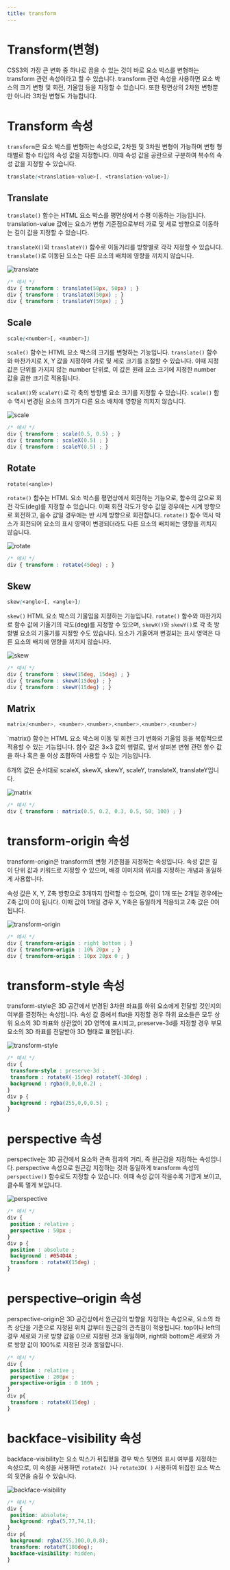 ```yaml
---
title: transform
---
```


# Transform(변형)
CSS3의 가장 큰 변화 중 하나로 꼽을 수 있는 것이 바로 요소 박스를 변형하는 transform 관련 속성이라고 할 수 있습니다. transform 관련 속성을 사용하면 요소 박스의 크기 변형 및 회전, 기울임 등을 지정할 수 있습니다. 또한 평면상의 2차원 변형뿐만 아니라 3차원 변형도 가능합니다.

# Transform 속성
`transform`은 요소 박스를 변형하는 속성으로, 2차원 및 3차원 변형이 가능하며 변형 형태별로 함수 타입의 속성 값을 지정합니다. 이때 속성 값을 공란으로 구분하여 복수의 속성 값을 지정할 수 있습니다.

```css
translate(<translation-value>[, <translation-value>])
```

## Translate

`translate()` 함수는 HTML 요소 박스를 평면상에서 수평 이동하는 기능입니다. translation-value 값에는 요소가 변형 기준점으로부터 가로 및 세로 방향으로 이동하는 길이 값을 지정할 수 있습니다.

`translateX()`와 `translateY()` 함수로 이동거리를 방향별로 각각 지정할 수 있습니다. `translate()`로 이동된 요소는 다른 요소의 배치에 영향을 끼치지 않습니다.

![translate](./translate.png)

```css
/* 예시 */
div { transform : translate(50px, 50px) ; }
div { transform : translateX(50px) ; }
div { transform : translateY(50px) ; }
```

## Scale

```css
scale(<number>[, <number>])
```

`scale()` 함수는 HTML 요소 박스의 크기를 변형하는 기능입니다. `translate()` 함수와 마찬가지로 X, Y 값을 지정하여 가로 및 세로 크기를 조절할 수 있습니다. 이때 지정 값은 단위를 가지지 않는 number 단위로, 이 값은 원래 요소 크기에 지정한 number 값을 곱한 크기로 적용됩니다.

`scaleX()`와 `scaleY()`로 각 축의 방향별 요소 크기를 지정할 수 있습니다. `scale()` 함수 역시 변경된 요소의 크기가 다른 요소 배치에 영향을 끼치지 않습니다.

![scale](./scale.png)

```css
/* 예시 */
div { transform : scale(0.5, 0.5) ; }
div { transform : scaleX(0.5) ; }
div { transform : scaleY(0.5) ; }
```

## Rotate

```
rotate(<angle>)
```

`rotate()` 함수는 HTML 요소 박스를 평면상에서 회전하는 기능으로, 함수의 값으로 회전 각도(deg)를 지정할 수 있습니다. 이때 회전 각도가 양수 값일 경우에는 시계 방향으로 회전하고, 음수 값일 경우에는 반 시계 방향으로 회전합니다. `rotate()` 함수 역시 박스가 회전되어 요소의 표시 영역이 변경되더라도 다른 요소의 배치에는 영향을 끼치지 않습니다.

![rotate](./rotate.png)

```css
/* 예시 */
div { transform : rotate(45deg) ; }
```

## Skew

```css
skew(<angle>[, <angle>])
```

`skew()` HTML 요소 박스의 기울임을 지정하는 기능입니다. `rotate()` 함수와 마찬가지로 함수 값에 기울기의 각도(deg)를 지정할 수 있으며, `skewX()`와 `skewY()`로 각 축 방향별 요소의 기울기를 지정할 수도 있습니다. 요소가 기울어져 변경되는 표시 영역은 다른 요소의 배치에 영향을 끼치지 않습니다.

![skew](./skew.png)

```css
/* 예시 */
div { transform : skew(15deg, 15deg) ; }
div { transform : skewX(15deg) ; }
div { transform : skewY(15deg) ; }
```

## Matrix

```css
matrix(<number>, <number>,<number>,<number>,<number>,<number>)
```

`matrix() 함수는 HTML 요소 박스에 이동 및 회전 크기 변화와 기울임 등을 복합적으로 적용할 수 있는 기능입니다. 함수 값은 3×3 값의 행렬로, 앞서 살펴본 변형 관련 함수 값을 하나 혹은 둘 이상 조합하여 사용할 수 있는 기능입니다.

6개의 값은 순서대로 scaleX, skewX, skewY, scaleY, translateX, translateY입니다.

![matrix](./matrix.png)

```css
/* 예시 */
div { transform : matrix(0.5, 0.2, 0.3, 0.5, 50, 100) ; }
```

# transform-origin 속성
transform-origin은 transform의 변형 기준점을 지정하는 속성입니다. 속성 값은 길이 단위 값과 키워드로 지정할 수 있으며, 배경 이미지의 위치를 지정하는 개념과 동일하게 사용합니다.

속성 값은 X, Y, Z축 방향으로 3개까지 입력할 수 있으며, 값이 1개 또는 2개일 경우에는 Z축 값이 0이 됩니다. 이때 값이 1개일 경우 X, Y축은 동일하게 적용되고 Z축 값은 0이 됩니다.

![transform-origin](./transform-origin.png)

```css
/* 예시 */
div { transform-origin : right bottom ; }
div { transform-origin : 10% 20px ; }
div { transform-origin : 10px 20px 0 ; }
```

# transform-style 속성
transform-style은 3D 공간에서 변경된 3차원 좌표를 하위 요소에게 전달할 것인지의 여부를 결정하는 속성입니다. 속성 값 중에서 flat을 지정할 경우 하위 요소들은 모두 상위 요소의 3D 좌표와 상관없이 2D 영역에 표시되고, preserve-3d를 지정할 경우 부모 요소의 3D 좌표를 전달받아 3D 형태로 표현됩니다.

![transform-style](./transform-style.png)

```css
/* 예시 */
div {
 transform-style : preserve-3d ;
 transform : rotateX(-15deg) rotateY(-30deg) ;
 background : rgba(0,0,0,0.2) ;
}
div p {
 background : rgba(255,0,0,0.5) ;
}
```

# perspective 속성
perspective는 3D 공간에서 요소와 관측 점과의 거리, 즉 원근감을 지정하는 속성입니다. perspective 속성으로 원근감 지정하는 것과 동일하게 transform 속성의 `perspective()` 함수로도 지정할 수 있습니다. 이때 속성 값이 작을수록 가깝게 보이고, 클수록 멀게 보입니다.

![perspective](./perspective.png)

```css
/* 예시 */
div {
 position : relative ;
 perspective : 50px ;
}
div p {
 position : absolute ;
 background : #054D4A ;
 transform : rotateX(15deg) ;
}
```

# perspective–origin 속성
perspective-origin은 3D 공간상에서 원근감의 방향을 지정하는 속성으로, 요소의 좌측 상단을 기준으로 지정된 위치 값부터 원근감의 관측점이 적용됩니다. top이나 left의 경우 세로와 가로 방향 값을 0으로 지정된 것과 동일하며, right와 bottom은 세로와 가로 방향 값이 100%로 지정된 것과 동일합니다.

```css
/* 예시 */
div {
 position : relative ;
 perspective : 200px ;
 perspective-origin : 0 100% ;
}
div p{
 transform : rotateX(15deg) ;
}
```

# backface-visibility 속성
backface-visibility는 요소 박스가 뒤집혔을 경우 박스 뒷면의 표시 여부를 지정하는 속성으로, 이 속성을 사용하면 `rotateZ( )`나 `rotate3D( )` 사용하여 뒤집힌 요소 박스의 뒷면을 숨길 수 있습니다.

![backface-visibility](./backface-visibility.png)

```css
/* 예시 */
div {
 position: absolute;
 background: rgba(5,77,74,1);
}
div p{
 background: rgba(255,100,0,0.8);
 transform: rotateY(180deg);
 backface-visibility: hidden;
}
```
